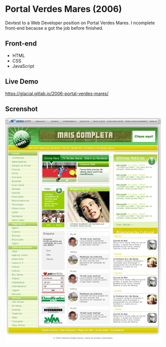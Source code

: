 # Portal Verdes Mares (2006)

Devtest to a Web Developer position on Portal Verdes Mares. I
ncomplete front-end because a got the job before finished.

## Front-end 

* HTML
* CSS
* JavaScript


## Live Demo

https://glacial.gitlab.io/2006-portal-verdes-mares/


## Screnshot

![screenshot](design/01-home.png)
